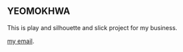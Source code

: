 ## YEOMOKHWA

This is play and silhouette and slick project for my business.

[my email](email://jakedmlee@gmail.com).

